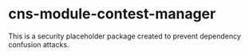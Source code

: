 # cns-module-contest-manager

This is a security placeholder package created to prevent dependency confusion attacks.